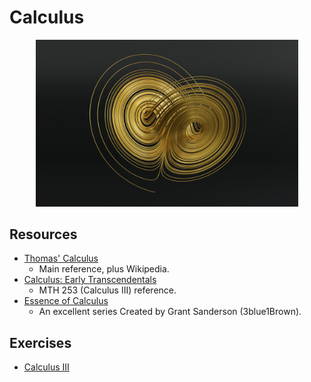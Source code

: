 # Calculus

<p align="center">
  <kbd>
    <img width="420" src="../../assets/images/lorenz.jpg">
  </kbd>
</p>

## Resources

- [Thomas' Calculus](https://1lib.us/book/3518261/0a6b3d)
  - Main reference, plus Wikipedia.
- [Calculus: Early Transcendentals](https://book4you.org/book/5439635/a40269)
  - MTH 253 (Calculus III) reference.
- [Essence of Calculus](https://www.youtube.com/playlist?list=PLZHQObOWTQDPD3MizzM2xVFitgF8hE_ab)
  - An excellent series Created by Grant Sanderson (3blue1Brown).

## Exercises

- [Calculus III](https://raw.githubusercontent.com/nosvagor/notes/main/fire/calculus/calculus.pdf)
